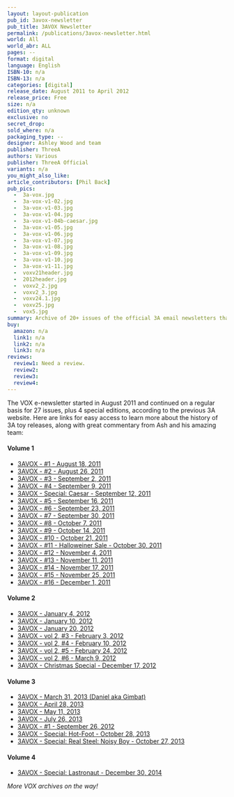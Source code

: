 ```yaml
---
layout: layout-publication
pub_id: 3avox-newsletter
pub_title: 3AVOX Newsletter
permalink: /publications/3avox-newsletter.html
world: All
world_abr: ALL
pages: --
format: digital
language: English
ISBN-10: n/a
ISBN-13: n/a
categories: [digital]
release_date: August 2011 to April 2012
release_price: Free
size: n/a
edition_qty: unknown
exclusive: no
secret_drop:
sold_where: n/a
packaging_type: --
designer: Ashley Wood and team
publisher: ThreeA
authors: Various
publisher: ThreeA Official
variants: n/a
you_might_also_like: 
article_contributors: [Phil Back]
pub_pics: 
  -  3a-vox.jpg
  -  3a-vox-v1-02.jpg
  -  3a-vox-v1-03.jpg
  -  3a-vox-v1-04.jpg
  -  3a-vox-v1-04b-caesar.jpg
  -  3a-vox-v1-05.jpg
  -  3a-vox-v1-06.jpg
  -  3a-vox-v1-07.jpg
  -  3a-vox-v1-08.jpg
  -  3a-vox-v1-09.jpg
  -  3a-vox-v1-10.jpg
  -  3a-vox-v1-11.jpg
  -  voxv21header.jpg
  -  2012header.jpg
  -  voxv2_2.jpg
  -  voxv2_3.jpg
  -  voxv24.1.jpg
  -  voxv25.jpg
  -  vox5.jpg
summary: Archive of 20+ issues of the official 3A email newsletters that started in August 2011
buy:
  amazon: n/a
  link1: n/a
  link2: n/a
  link3: n/a
reviews:
  review1: Need a review.
  review2:
  review3:
  review4:
---
```

<p>The VOX e-newsletter started in August 2011 and continued on a regular basis for 27 issues, plus 4 special editions, according to the previous 3A website. Here are links for easy access to learn more about the history of 3A toy releases, along with great commentary from Ash and his amazing team:
<h4>Volume 1</h4>
<ul>
    <li><a href="https://us1.campaign-archive.com/?u=df39a60ebc972356a8428c41e&id=601c22b791&e" target="_blank">3AVOX - #1 - August 18, 2011</a></li>
    <li><a href="https://us1.campaign-archive.com/?u=df39a60ebc972356a8428c41e&id=288e5680fa&e=f6e664f239" target="_blank">3AVOX - #2 - August 26, 2011</a></li>
    <li><a href="https://us1.campaign-archive.com/?u=df39a60ebc972356a8428c41e&id=ca7180a124&e=f6e664f239" target="_blank">3AVOX - #3 - September 2, 2011</a></li>
    <li><a href="https://us1.campaign-archive.com/?u=df39a60ebc972356a8428c41e&id=dae6414c76&e=f6e664f239" target="_blank">3AVOX - #4 - September 9, 2011</a></li>
    <li><a href="https://us1.campaign-archive.com/?u=df39a60ebc972356a8428c41e&id=bd8cf953ff&e=f6e664f239" target="_blank">3AVOX - Special: Caesar - September 12, 2011</a></li>
    <li><a href="https://us1.campaign-archive.com/?u=df39a60ebc972356a8428c41e&id=b82e99d50e&e=f6e664f239" target="_blank">3AVOX - #5 - September 16, 2011</a></li>
    <li><a href="https://us1.campaign-archive.com/?u=df39a60ebc972356a8428c41e&id=22c3f626b0&e=f6e664f239" target="_blank">3AVOX - #6 - September 23, 2011</a></li>
    <li><a href="https://us1.campaign-archive.com/?u=df39a60ebc972356a8428c41e&id=0f965432ae&e=f6e664f239" target="_blank">3AVOX - #7 - September 30, 2011</a></li>
    <li><a href="https://us1.campaign-archive.com/?u=df39a60ebc972356a8428c41e&id=e33d5a4685&e=f6e664f239" target="_blank">3AVOX - #8 - October 7, 2011</a></li>
    <li><a href="https://us1.campaign-archive.com/?u=df39a60ebc972356a8428c41e&id=f6113e39a4&e=f6e664f239" target="_blank">3AVOX - #9 - October 14, 2011</a></li>
    <li><a href="https://us1.campaign-archive.com/?u=df39a60ebc972356a8428c41e&id=d2f6c8c942&e=f6e664f239" target="_blank">3AVOX - #10 - October 21, 2011</a></li>
    <li><a href="https://us1.campaign-archive.com/?u=df39a60ebc972356a8428c41e&id=6452a98698&e=f6e664f239" target="_blank">3AVOX - #11 - Halloweiner Sale - October 30, 2011</a></li>
    <li><a href="https://us1.campaign-archive.com/?u=df39a60ebc972356a8428c41e&id=17f2fd3014&e=f6e664f239" target="_blank">3AVOX - #12 - November 4, 2011</a></li>
    <li><a href="https://us1.campaign-archive.com/?u=df39a60ebc972356a8428c41e&id=0d6afab9f4&e=f6e664f239" target="_blank">3AVOX - #13 - November 11, 2011</a></li>
    <li><a href="https://us1.campaign-archive.com/?u=df39a60ebc972356a8428c41e&id=d59c198e6c&e=f6e664f239" target="_blank">3AVOX - #14 - November 17, 2011</a></li>
    <li><a href="https://us1.campaign-archive.com/?u=df39a60ebc972356a8428c41e&id=d3945cb91c&e=f6e664f239" target="_blank">3AVOX - #15 - November 25, 2011</a></li>
    <li><a href="https://us1.campaign-archive.com/?u=df39a60ebc972356a8428c41e&id=ad316f3444&e=f6e664f239" target="_blank">3AVOX - #16 - December 1, 2011</a></li>
</ul>

<h4>Volume 2</h4>
<ul>
  <li><a href="https://us1.campaign-archive.com/?u=df39a60ebc972356a8428c41e&id=a978c9a939&e=f6e664f239" target="_blank">3AVOX - January 4, 2012</a></li>
  <li><a href="https://us1.campaign-archive.com/?u=df39a60ebc972356a8428c41e&id=b811fb9e00&e=f6e664f239" target="_blank">3AVOX - January 10, 2012</a></li>
  <li><a href="https://us1.campaign-archive.com/?u=df39a60ebc972356a8428c41e&id=6be092d73f&e=f6e664f239" target="_blank">3AVOX - January 20, 2012</a></li>
  <li><a href="https://us1.campaign-archive.com/?u=df39a60ebc972356a8428c41e&id=0342421c49&e=f6e664f239" target="_blank">3AVOX - vol 2, #3 - February 3, 2012</a></li>
  <li><a href="https://us1.campaign-archive.com/?u=df39a60ebc972356a8428c41e&id=baec991b24&e=f6e664f239" target="_blank">3AVOX - vol 2, #4 - February 10, 2012</a></li>
  <li><a href="https://us1.campaign-archive.com/?u=df39a60ebc972356a8428c41e&id=f97bd590bb&e=f6e664f239" target="_blank">3AVOX - vol 2, #5 - February 24, 2012</a></li>
  <li><a href="https://us1.campaign-archive.com/?u=df39a60ebc972356a8428c41e&id=37a3bb3073&e=f6e664f239" target="_blank">3AVOX - vol 2, #6 - March 9, 2012</a></li>
  <li><a href="https://us1.campaign-archive.com/?u=df39a60ebc972356a8428c41e&id=b13c89c8d3&e" target="_blank">3AVOX - Christmas Special  - December 17, 2012</a></li>
</ul>

<h4>Volume 3</h4>
<ul>
  <li><a href="https://us1.campaign-archive.com/?u=df39a60ebc972356a8428c41e&id=72877fdbdd&e=2f26719c2c" target="_blank">3AVOX - March 31, 2013 (Daniel aka Gimbat)</a></li>
  <li><a href="https://us1.campaign-archive.com/?u=df39a60ebc972356a8428c41e&id=64559260d0&e=2f26719c2c" target="_blank">3AVOX - April 28, 2013</a></li>
  <li><a href="https://us1.campaign-archive.com/?u=df39a60ebc972356a8428c41e&id=2b92a6cfb4&e=2f26719c2c" target="_blank">3AVOX - May 11, 2013</a></li>
  <li><a href="https://us1.campaign-archive.com/?u=df39a60ebc972356a8428c41e&id=e0b7f83a2b&e=2f26719c2c" target="_blank">3AVOX - July 26, 2013</a></li>
  <li><a href="https://us1.campaign-archive.com/?u=df39a60ebc972356a8428c41e&id=47a509b788&e=f6e664f239" target="_blank">3AVOX - #1 - September 26, 2012</a></li>
  <li><a href="https://us1.campaign-archive.com/?u=df39a60ebc972356a8428c41e&id=1a110183df&e" target="_blank">3AVOX - Special: Hot-Foot - October 28, 2013</a></li>
  <li><a href="https://us1.campaign-archive.com/?u=df39a60ebc972356a8428c41e&id=85d41e3b2d&e" target="_blank">3AVOX - Special: Real Steel: Noisy Boy - October 27, 2013</a></li>
</ul>

<h4>Volume 4</h4>
<ul>
  <li><a href="https://us1.campaign-archive.com/?u=df39a60ebc972356a8428c41e&id=1b1e7d6b69&e" target="_blank">3AVOX - Special: Lastronaut - December 30, 2014</a></li>
</ul>

<span class="text-sm"><i>More VOX archives on the way!</i></span>

</p>